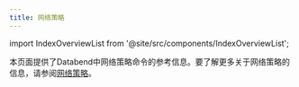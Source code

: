 ```yaml
---
title: 网络策略
---
```


import IndexOverviewList from '@site/src/components/IndexOverviewList';

本页面提供了Databend中网络策略命令的参考信息。要了解更多关于网络策略的信息，请参阅[网络策略](/guides/security/network-policy)。

<IndexOverviewList />